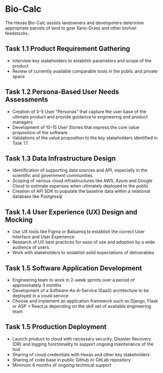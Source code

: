 # Bio-Calc

The Hexas Bio-Calc assists landowners and developmers determine appropriate parcels of land to gow Xano-Grass and other biofuel feedstocks.

## Task 1.1 Product Requirement Gathering

* Interview key stakeholders to establish parameters and scope of the product
* Review of currently available comparable tools in the public and private space 

## Task 1.2 Persona-Based User Needs Assessments

* Creation of 3-5 User “Personas” that capture the user base of the ultimate product and provide guidance to engineering and product managers
* Development of 10-15 User Stories that express the core value proposition of the software
* Validations of the value proposition to the key stakeholders identified in Task 1.1

## Task 1.3 Data Infrastructure Design

* Identification of supporting data sources and API, especially in the scientific and government communities
* Scoping of various cloud infrastructures like AWS, Azure and Google Cloud to estimate expenses when ultimately deployed to the public
* Creation of API SDK to populate the baseline data within a relational database like Postgresql

## Task 1.4 User Experience (UX) Design and Mocking
* Use UX tools like Figma or Balsamiq to establish the correct User Interface and User Experience
* Research of UX best practices for ease of use and adoption by a wide audience of users.
* Work with stakeholders to establish solid expectations of deliverables

## Task 1.5 Software Application Development
* Engineering team to work in 2-week sprints over a period of approximately 3 months
* Development of a Software-As-A-Service (SaaS) architecture to be deployed in a could service
* Choose and implement an application framework such as Django, Flask or ASP + React.js depending on the skill set of available engineering team

## Task 1.5 Production Deployment
* Launch product to cloud with necessary security, Disaster Recovery (DR) and logging functionality to support ongoing maintenance of the tool
* Sharing of cloud credentials with Hexas and other key stakeholders 
* Sharing of code base in public Github or GitLab repository
* Minimum 6 months of ongoing technical support
